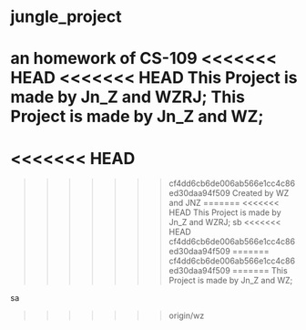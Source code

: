 # jungle_project
an homework of CS-109
<<<<<<< HEAD
<<<<<<< HEAD
This Project is made by Jn_Z and WZRJ;
This Project is made by Jn_Z and WZ;
=======
<<<<<<< HEAD
=======
>>>>>>> cf4dd6cb6de006ab566e1cc4c86ed30daa94f509
Created by WZ and JNZ
=======
<<<<<<< HEAD
This Project is made by Jn_Z and WZRJ;
sb
<<<<<<< HEAD
>>>>>>> cf4dd6cb6de006ab566e1cc4c86ed30daa94f509
=======
>>>>>>> cf4dd6cb6de006ab566e1cc4c86ed30daa94f509
=======
This Project is made by Jn_Z and WZ;

sa
>>>>>>> origin/wz
